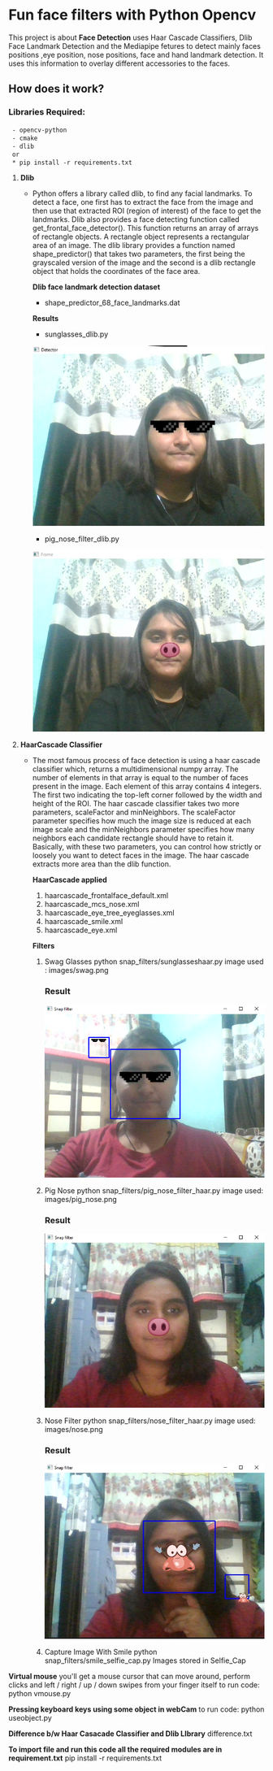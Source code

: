 # Fun face filters with Python Opencv

This project is about **Face Detection** uses Haar Cascade Classifiers, Dlib Face Landmark Detection and the Mediapipe fetures to detect mainly faces positions ,eye position, nose positions, face and hand landmark detection. It uses this information to overlay different accessories to the faces.

## How does it work?

 ### Libraries Required:
     - opencv-python
     - cmake
     - dlib
     or 
     * pip install -r requirements.txt


  1. **Dlib**
     - Python offers a library called dlib, to find any facial landmarks. To detect a face, one first has to extract the face from the image and then use that extracted ROI (region of interest) of the face to get the landmarks. Dlib also provides a face detecting function called get_frontal_face_detector(). This function returns an array of arrays of rectangle objects. A rectangle object represents a rectangular area of an image. The dlib library provides a function named shape_predictor() that takes two parameters, the first being the grayscaled version of the image and the second is a dlib rectangle object that holds the coordinates of the face area. 

        **Dlib face landmark detection dataset**
        - shape_predictor_68_face_landmarks.dat

        **Results**
        - sunglasses_dlib.py

        ![Myimg](images/myimg.jpg)
        

        - pig_nose_filter_dlib.py
        
        ![Myimg_dlib](images/myimg_dlib.jpg)

    
  2. **HaarCascade Classifier**
     - The most famous process of face detection is using a haar cascade classifier which, returns a multidimensional numpy array. The number of elements in that array is equal to the number of faces present in the image. Each element of this array contains 4 integers. The first two indicating the top-left corner followed by the width and height of the ROI. The haar cascade classifier takes two more parameters, scaleFactor and minNeighbors. The scaleFactor parameter specifies how much the image size is reduced at each image scale and the minNeighbors parameter specifies how many neighbors each candidate rectangle should have to retain it. Basically, with these two parameters, you can control how strictly or loosely you want to detect faces in the image. The haar cascade extracts more area than the dlib function.
       
        **HaarCascade applied**
        1. haarcascade_frontalface_default.xml
        2. haarcascade_mcs_nose.xml
        3. haarcascade_eye_tree_eyeglasses.xml
        4. haarcascade_smile.xml
        5. haarcascade_eye.xml


        **Filters**
        1. Swag Glasses
            python snap_filters/sunglasseshaar.py
            image used : images/swag.png

            ### Result

            ![Sunglasseshaar](images/sunglasseshaar.jpg)
        
        2. Pig Nose
            python snap_filters/pig_nose_filter_haar.py
            image used: images/pig_nose.png

            ### Result

            ![Pignosehaar](images/pignosehaar.jpg)
            
        3. Nose Filter
            python snap_filters/nose_filter_haar.py
            image used: images/nose.png

            ### Result
            ![Nosefilter](images/nosefilter.jpg)

        4. Capture Image With Smile
            python snap_filters/smile_selfie_cap.py
            Images stored in Selfie_Cap


**Virtual mouse**
 you'll get a mouse cursor that can move around, perform clicks and left / right / up / down swipes from your finger itself
 to run code:
 python vmouse.py

**Pressing keyboard keys using some object in webCam**
to run code: 
python useobject.py

**Difference b/w Haar Casacade Classifier and Dlib LIbrary**
   difference.txt

**To import file and run this code all the required modules are in requirement.txt**
    pip install -r requirements.txt
    


